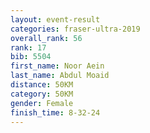 ```yaml
---
layout: event-result 
categories: fraser-ultra-2019 
overall_rank: 56
rank: 17
bib: 5504
first_name: Noor Aein
last_name: Abdul Moaid
distance: 50KM
category: 50KM
gender: Female
finish_time: 8-32-24
---
```

